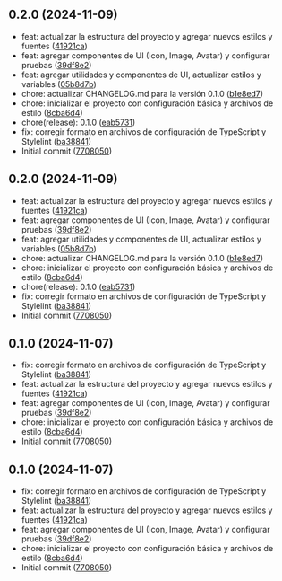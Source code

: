 ## 0.2.0 (2024-11-09)

* feat: actualizar la estructura del proyecto y agregar nuevos estilos y fuentes ([41921ca](https://github.com/jceballosdev/personal-finance-app/commit/41921ca))
* feat: agregar componentes de UI (Icon, Image, Avatar) y configurar pruebas ([39df8e2](https://github.com/jceballosdev/personal-finance-app/commit/39df8e2))
* feat: agregar utilidades y componentes de UI, actualizar estilos y variables ([05b8d7b](https://github.com/jceballosdev/personal-finance-app/commit/05b8d7b))
* chore: actualizar CHANGELOG.md para la versión 0.1.0 ([b1e8ed7](https://github.com/jceballosdev/personal-finance-app/commit/b1e8ed7))
* chore: inicializar el proyecto con configuración básica y archivos de estilo ([8cba6d4](https://github.com/jceballosdev/personal-finance-app/commit/8cba6d4))
* chore(release): 0.1.0 ([eab5731](https://github.com/jceballosdev/personal-finance-app/commit/eab5731))
* fix: corregir formato en archivos de configuración de TypeScript y Stylelint ([ba38841](https://github.com/jceballosdev/personal-finance-app/commit/ba38841))
* Initial commit ([7708050](https://github.com/jceballosdev/personal-finance-app/commit/7708050))





## 0.2.0 (2024-11-09)

* feat: actualizar la estructura del proyecto y agregar nuevos estilos y fuentes ([41921ca](https://github.com/jceballosdev/personal-finance-app/commit/41921ca))
* feat: agregar componentes de UI (Icon, Image, Avatar) y configurar pruebas ([39df8e2](https://github.com/jceballosdev/personal-finance-app/commit/39df8e2))
* feat: agregar utilidades y componentes de UI, actualizar estilos y variables ([05b8d7b](https://github.com/jceballosdev/personal-finance-app/commit/05b8d7b))
* chore: actualizar CHANGELOG.md para la versión 0.1.0 ([b1e8ed7](https://github.com/jceballosdev/personal-finance-app/commit/b1e8ed7))
* chore: inicializar el proyecto con configuración básica y archivos de estilo ([8cba6d4](https://github.com/jceballosdev/personal-finance-app/commit/8cba6d4))
* chore(release): 0.1.0 ([eab5731](https://github.com/jceballosdev/personal-finance-app/commit/eab5731))
* fix: corregir formato en archivos de configuración de TypeScript y Stylelint ([ba38841](https://github.com/jceballosdev/personal-finance-app/commit/ba38841))
* Initial commit ([7708050](https://github.com/jceballosdev/personal-finance-app/commit/7708050))

## 0.1.0 (2024-11-07)

- fix: corregir formato en archivos de configuración de TypeScript y Stylelint ([ba38841](https://github.com/jceballosdev/personal-finance-app/commit/ba38841))
- feat: actualizar la estructura del proyecto y agregar nuevos estilos y fuentes ([41921ca](https://github.com/jceballosdev/personal-finance-app/commit/41921ca))
- feat: agregar componentes de UI (Icon, Image, Avatar) y configurar pruebas ([39df8e2](https://github.com/jceballosdev/personal-finance-app/commit/39df8e2))
- chore: inicializar el proyecto con configuración básica y archivos de estilo ([8cba6d4](https://github.com/jceballosdev/personal-finance-app/commit/8cba6d4))
- Initial commit ([7708050](https://github.com/jceballosdev/personal-finance-app/commit/7708050))

## 0.1.0 (2024-11-07)

- fix: corregir formato en archivos de configuración de TypeScript y Stylelint ([ba38841](https://github.com/jceballosdev/personal-finance-app/commit/ba38841))
- feat: actualizar la estructura del proyecto y agregar nuevos estilos y fuentes ([41921ca](https://github.com/jceballosdev/personal-finance-app/commit/41921ca))
- feat: agregar componentes de UI (Icon, Image, Avatar) y configurar pruebas ([39df8e2](https://github.com/jceballosdev/personal-finance-app/commit/39df8e2))
- chore: inicializar el proyecto con configuración básica y archivos de estilo ([8cba6d4](https://github.com/jceballosdev/personal-finance-app/commit/8cba6d4))
- Initial commit ([7708050](https://github.com/jceballosdev/personal-finance-app/commit/7708050))
